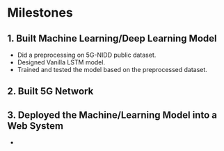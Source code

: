 # Milestones
## 1. Built Machine Learning/Deep Learning Model
- Did a preprocessing on 5G-NIDD public dataset.
- Designed Vanilla LSTM model.
- Trained and tested the model based on the preprocessed dataset.

## 2. Built 5G Network

## 3. Deployed the Machine/Learning Model into a Web System
- 
